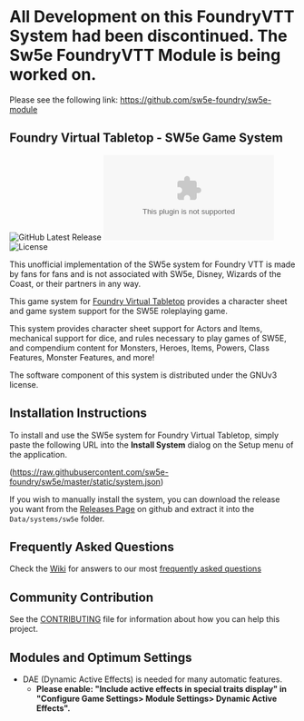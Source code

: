 # All Development on this FoundryVTT System had been discontinued. The Sw5e FoundryVTT Module is being worked on. 
Please see the following link: https://github.com/sw5e-foundry/sw5e-module

## Foundry Virtual Tabletop - SW5e Game System

![GitHub Latest Release](https://img.shields.io/github/release/sw5e-foundry/sw5e?style=flat-square)
![GitHub Downloads Latest](https://img.shields.io/github/downloads/sw5e-foundry/sw5e/latest/system.zip?style=flat-square)
![License](https://img.shields.io/github/license/sw5e-foundry/sw5e?style=flat-square)

This unofficial implementation of the SW5e system for Foundry VTT is made by fans for fans and is not associated with SW5e, Disney, Wizards of the Coast, or their partners in any way.

This game system for [Foundry Virtual Tabletop](http://foundryvtt.com) provides a character sheet and game system
support for the SW5E roleplaying game.

This system provides character sheet support for Actors and Items, mechanical support for dice, and rules necessary to
play games of SW5E, and compendium content for Monsters, Heroes, Items, Powers, Class Features, Monster
Features, and more!

The software component of this system is distributed under the GNUv3 license.

## Installation Instructions

To install and use the SW5e system for Foundry Virtual Tabletop, simply paste the following URL into the
**Install System** dialog on the Setup menu of the application.

(https://raw.githubusercontent.com/sw5e-foundry/sw5e/master/static/system.json)

If you wish to manually install the system, you can download the release you want from the 
[Releases Page](https://github.com/sw5e-foundry/sw5e/releases) on github and extract it into the `Data/systems/sw5e` 
folder.

## Frequently Asked Questions  
Check the [Wiki](../../wiki) for answers to our most [frequently asked questions](../../wiki/faq)

## Community Contribution

See the [CONTRIBUTING](/CONTRIBUTING.md) file for information about how you can help this project.

## Modules and Optimum Settings

- DAE (Dynamic Active Effects) is needed for many automatic features.
  - **Please enable: "Include active effects in special traits display" in "Configure Game Settings> Module Settings> Dynamic Active Effects".**
